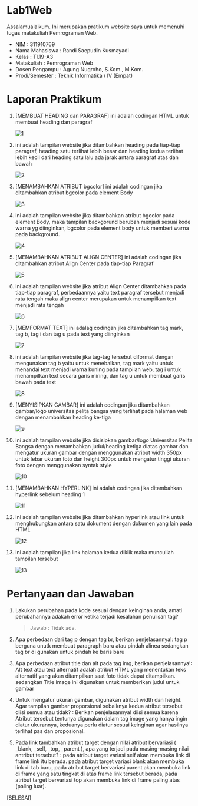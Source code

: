 # Lab1Web
Assalamualaikum. Ini merupakan pratikum website saya untuk memenuhi tugas matakuliah Pemrograman Web.
- NIM   : 311910769
- Nama Mahasiswa  : Randi Saepudin Kusmayadi
- Kelas : TI.19-A3
- Matakuliah  : Pemrograman Web
- Dosen Pengampu  : Agung Nugroho, S.Kom., M.Kom.
- Prodi/Semester  : Teknik Informatika / IV (Empat)

# Laporan Praktikum
1. [MEMBUAT HEADING dan PARAGRAF] ini adalah codingan HTML untuk membuat heading dan paragraf

    ![1](https://user-images.githubusercontent.com/59683573/112939877-702acc00-9156-11eb-9569-a1d518f625e4.png)

2. ini adalah tampilan website jika ditambahkan heading pada tiap-tiap paragraf, heading satu terlihat lebih besar dan heading kedua terlihat lebih kecil dari heading satu lalu      ada jarak antara paragraf atas dan bawah

    ![2](https://user-images.githubusercontent.com/59683573/112940092-d57ebd00-9156-11eb-87e2-db48b1441c81.png)
    
3. [MENAMBAHKAN ATRIBUT bgcolor] ini adalah codingan jika ditambahkan atribut bgcolor pada element Body
   
    ![3](https://user-images.githubusercontent.com/59683573/112940277-1e367600-9157-11eb-9bc0-a3ad2fd5c26d.png)
    
4. ini adalah tampilan website jika ditambahkan atribut bgcolor pada element Body, maka tampilan backgorund berubah menjadi sesuai kode warna yg diinginkan, bgcolor pada element      body untuk memberi warna pada background.

    ![4](https://user-images.githubusercontent.com/59683573/112941154-55595700-9158-11eb-91aa-3da78d668fce.png)

5. [MENAMBAHKAN ATRIBUT ALIGN CENTER] ini adalah codingan jika ditambahkan atribut Align Center pada tiap-tiap Paragraf

    ![5](https://user-images.githubusercontent.com/59683573/112942431-4a9fc180-915a-11eb-8597-3fcadebe16e3.png)
    
6. ini adalah tampilan website jika atribut Align Center ditambahkan pada tiap-tiap paragraf, perbedaannya yaitu text paragraf tersebut menjadi rata tengah maka align center          merupakan untuk menampilkan text menjadi rata tengah

    ![6](https://user-images.githubusercontent.com/59683573/112942874-f517e480-915a-11eb-9ad6-f50be26585ce.png)
    
7. [MEMFORMAT TEXT] ini adalag codingan jika ditambahkan tag mark, tag b, tag i dan tag u pada text yang diinginkan 

    ![7](https://user-images.githubusercontent.com/59683573/112943564-d9f9a480-915b-11eb-99fd-fecee0961334.png)
    
8. ini adalah tampilan website jika tag-tag tersebut diformat dengan mengunakan tag b yaitu untuk menebalkan, tag mark yaitu untuk menandai text menjadi warna kuning pada          tampilan web, tag i untuk menampilkan text secara garis miring, dan tag u untuk membuat garis bawah pada text

   ![8](https://user-images.githubusercontent.com/59683573/112944056-80de4080-915c-11eb-9bb1-8abafdf53d87.png)
   
9. [MENYISIPKAN GAMBAR] ini adalah codingan jika ditambahkan gambar/logo universitas pelita bangsa yang terlihat pada halaman web dengan menambahkan heading ke-tiga

    ![9](https://user-images.githubusercontent.com/59683573/112944560-3610f880-915d-11eb-8703-6aa0519b2179.png)
    
10. ini adalah tampilan website jika disisipkan gambar/logo Universitas Pelita Bangsa dengan menambahkan judul/heading ketiga diatas gambar dan mengatur ukuran gambar dengan         menggunakan atribut width 350px untuk lebar ukuran foto dan height 300px untuk mengatur tinggi ukuran foto dengan menggunakan syntak style

    ![10](https://user-images.githubusercontent.com/59683573/112948745-a110fe00-9162-11eb-80fc-19de6f81101b.png)


11. [MENAMBAHKAN HYPERLINK] ini adalah codingan jika ditambahkan hyperlink sebelum heading 1

    ![11](https://user-images.githubusercontent.com/59683573/112948777-aa9a6600-9162-11eb-9b0c-5b6b39a53a57.png)


12. ini adalah tampilan website jika ditambahkan hyperlink atau link untuk menghubungkan antara satu dokument dengan dokumen yang lain pada HTML

    ![12](https://user-images.githubusercontent.com/59683573/112948797-b128dd80-9162-11eb-8b70-54f137357807.png)


13. ini adalah tampilan jika link halaman kedua diklik maka muncullah tampilan tersebut 

    ![13](https://user-images.githubusercontent.com/59683573/112948830-b8e88200-9162-11eb-9e0c-fce254298bef.png)


# Pertanyaan dan Jawaban

1. Lakukan perubahan pada kode sesuai dengan keinginan anda, amati perubahannya adakah error ketika terjadi kesalahan penulisan tag?
   >Jawab : Tidak ada.

2. Apa perbedaan dari tag p dengan tag br, berikan penjelasannya!: tag p berguna unutk membuat paragraph baru atau pindah alinea sedangkan tag br di gunakan untuk pindah ke        baris baru

3. Apa perbedaan atribut title dan alt pada tag img, berikan penjelasannya!: Alt text atau text alternatif adalah atribut HTML yang menentukan teks alternatif yang akan            ditampilkan saat foto tidak dapat ditampilkan. sedangkan Title image ini digunakan untuk memberikan judul untuk gambar

4. Untuk mengatur ukuran gambar, digunakan atribut width dan height. Agar tampilan gambar proporsional sebaiknya kedua atribut tersebut diisi semua atau tidak? : Berikan            penjelasannya! diisi semua karena Atribut tersebut tentunya digunakan dalam tag image yang hanya ingin diatur ukurannya, keduanya perlu diatur sesuai keinginan agar hasilnya    terlihat pas dan proposional.

5. Pada link tambahkan atribut target dengan nilai atribut bervariasi ( _blank, _self, _top, _parent ), apa yang terjadi pada masing-masing nilai antribut tersebut? : pada          atribut target variasi self akan membuka link di frame link itu berada. pada atribut target variasi blank akan membuka link di tab baru, pada atribut target bervariasi          parent akan membuka link di frame yang satu tingkat di atas frame link tersebut berada, pada atribut target bervariasi top akan membuka link di frame paling atas (paling        luar).

[SELESAI]
